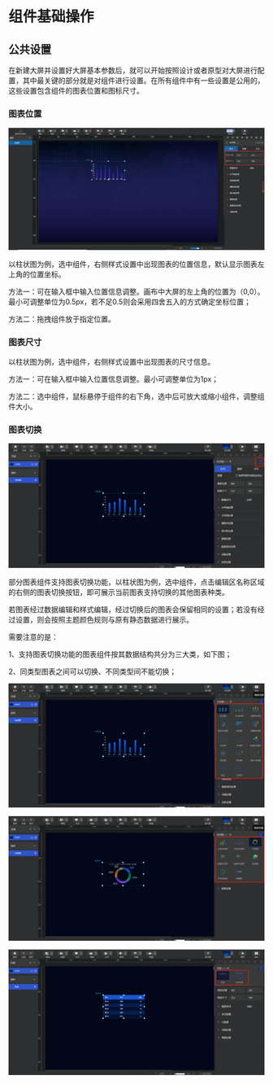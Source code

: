# 组件基础操作

## 公共设置

在新建大屏并设置好大屏基本参数后，就可以开始按照设计或者原型对大屏进行配置，其中最关键的部分就是对组件进行设置。在所有组件中有一些设置是公用的，这些设置包含组件的图表位置和图标尺寸。

### 图表位置

![](image/20200817180053.png)

以柱状图为例，选中组件，右侧样式设置中出现图表的位置信息，默认显示图表左上角的位置坐标。

方法一：可在输入框中输入位置信息调整。画布中大屏的左上角的位置为（0,0）。最小可调整单位为0.5px，若不足0.5则会采用四舍五入的方式确定坐标位置；

方法二：拖拽组件放于指定位置。

### 图表尺寸

以柱状图为例，选中组件，右侧样式设置中出现图表的尺寸信息。

方法一：可在输入框中输入位置信息调整。最小可调整单位为1px；

方法二：选中组件，鼠标悬停于组件的右下角，选中后可放大或缩小组件，调整组件大小。

### 图表切换

![](image/1614825398(1).jpg)

部分图表组件支持图表切换功能，以柱状图为例，选中组件，点击编辑区名称区域的右侧的图表切换按钮，即可展示当前图表支持切换的其他图表种类。

若图表经过数据编辑和样式编辑，经过切换后的图表会保留相同的设置；若没有经过设置，则会按照主题颜色规则与原有静态数据进行展示。

需要注意的是：

1、支持图表切换功能的图表组件按其数据结构共分为三大类，如下图；

2、同类型图表之间可以切换、不同类型间不能切换；

![](image/1614825458(1).jpg)

![](image/1614825535(1).jpg)

![](image/1614825583(1).jpg)







